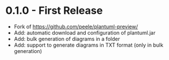 # 0.1.0 - First Release
- Fork of https://github.com/peele/plantuml-preview/
- Add: automatic download and configuration of plantuml.jar
- Add: bulk generation of diagrams in a folder
- Add: support to generate diagrams in TXT format (only in bulk generation)
